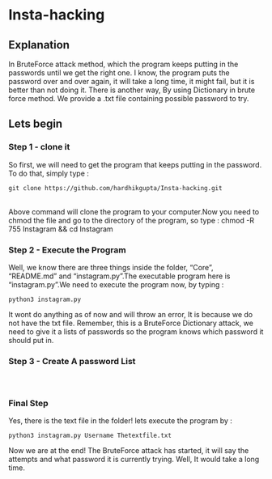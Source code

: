 # Insta-hacking<br>

<h2>Explanation</h2>
In BruteForce attack method, which the program keeps putting in the passwords until we get the right one. I know, the program puts the password over and over again, it will take a long time, it might fail, but it is better than not doing it. There is another way, By using Dictionary in brute force method. We provide a .txt file containing possible password to try.

<br>
<h2>Lets begin</h2>
<h3>Step 1 - clone it</h3>
So first, we will need to get the program that keeps putting in the password.
To do that, simply type : <br>

```
git clone https://github.com/hardhikgupta/Insta-hacking.git
```
<br>
Above command will clone the program to your computer.Now you need to chmod the file and go to the directory of the program, so type :
chmod -R 755 Instagram && cd Instagram

<h3>Step 2 - Execute the Program</h3>
Well, we know there are three things inside the folder, “Core”, “README.md” and “instagram.py”.The executable program here is “instagram.py”.We need to execute the program now, by typing :
<br>

```
python3 instagram.py
```
It wont do anything as of now and will throw an error, It is because we do not have the txt file.
Remember, this is a BruteForce Dictionary attack, we need to give it a lists of passwords so the program knows which password it should put in.

<h3>Step 3 - Create A password List </hr>
<br><br><br>
<h3>Final Step </h3>
Yes, there is the text file in the folder! lets execute the program by :
<br>

```
python3 instagram.py Username Thetextfile.txt
```
Now we are at the end! The BruteForce attack has started, it will say the attempts and what password it is currently trying.
Well, It would take a long time.

